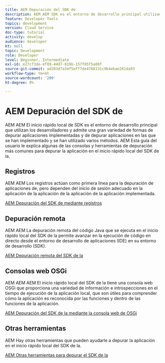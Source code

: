 ```yaml
---
title: AEM Depuración del SDK de
description: AEM AEM SDK es el entorno de desarrollo principal utilizado por los desarrolladores y admite una gran variedad de formas de depurar aplicaciones e implementarlas
feature: Developer Tools
topics: development
version: Cloud Service
doc-type: tutorial
activity: develop
audience: developer
kt: null
topic: Development
role: Developer
level: Beginner, Intermediate
exl-id: e27cf3de-ef89-44d7-819b-157f85f5a80f
source-git-commit: ad203d7a34f5eff7de4768131c9b4ebae261da93
workflow-type: tm+mt
source-wordcount: '209'
ht-degree: 0%

---
```


# AEM Depuración del SDK de

AEM AEM El inicio rápido local de SDK es el entorno de desarrollo principal que utilizan los desarrolladores y admite una gran variedad de formas de depurar aplicaciones implementadas y de depurar aplicaciones en las que se han implementado y se han utilizado varios métodos. AEM Esta guía del usuario le explica algunas de las consolas y herramientas de depuración más comunes para depurar la aplicación en el inicio rápido local del SDK de la.

## Registros

AEM AEM Los registros actúan como primera línea para la depuración de aplicaciones de, pero dependen del inicio de sesión adecuado en la aplicación de la aplicación de la aplicación de la aplicación implementada.

[AEM Depuración del SDK de mediante registros](./logs.md)

## Depuración remota

AEM AEM La depuración remota del código Java que se ejecuta en el inicio rápido local del SDK de la permite avanzar en la ejecución de código en directo desde el entorno de desarrollo de aplicaciones (IDE) en su entorno de desarrollo (SDK).

[AEM Depuración remota del SDK de la](./remote-debugging.md)

## Consolas web OSGi

AEM AEM AEM El inicio rápido local del SDK de la tiene una consola web OSGi que proporciona una variedad de información e introspecciones en el tiempo de ejecución de la aplicación local, que son útiles para comprender cómo la aplicación es reconocida por las funciones y dentro de las funciones de la aplicación.

[AEM Depuración del SDK de la mediante la consola web de OSGi](./osgi-web-consoles.md)

## Otras herramientas

AEM Hay otras herramientas que pueden ayudarle a depurar la aplicación en el inicio rápido local del SDK de la.

[AEM Otras herramientas para depurar el SDK de la](./other-tools.md)
